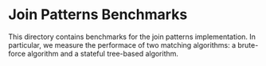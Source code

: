 # Join Patterns Benchmarks

This directory contains benchmarks for the join patterns implementation. In particular,
we measure the performace of two matching algorithms: a brute-force algorithm and a
stateful tree-based algorithm.
